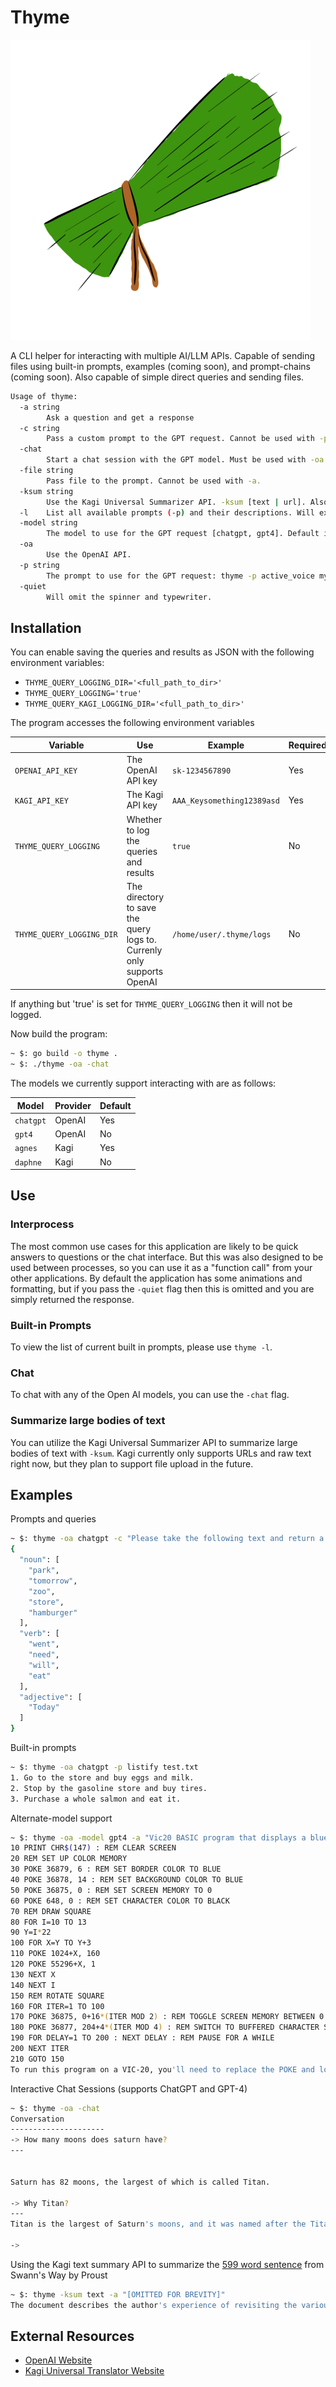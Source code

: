 # Thyme

![Thyme.png](Thyme.png)

A CLI helper for interacting with multiple AI/LLM APIs. Capable of sending files using built-in prompts, examples (coming soon), and prompt-chains (coming soon). Also capable of simple direct queries and sending files.

```bash
Usage of thyme:
  -a string
        Ask a question and get a response
  -c string
        Pass a custom prompt to the GPT request. Cannot be used with -p.
  -chat
        Start a chat session with the GPT model. Must be used with -oa. Can be used with -file to chat about a file.
  -file string
        Pass file to the prompt. Cannot be used with -a.
  -ksum string
        Use the Kagi Universal Summarizer API. -ksum [text | url]. Also works with -model
  -l    List all available prompts (-p) and their descriptions. Will exit.
  -model string
        The model to use for the GPT request [chatgpt, gpt4]. Default is chatgpt
  -oa
        Use the OpenAI API.
  -p string
        The prompt to use for the GPT request: thyme -p active_voice my_blog_post.txt
  -quiet
        Will omit the spinner and typewriter.

```


## Installation

You can enable saving the queries and results as JSON with the following environment variables:

- `THYME_QUERY_LOGGING_DIR='<full_path_to_dir>'`
- `THYME_QUERY_LOGGING='true'`
- `THYME_QUERY_KAGI_LOGGING_DIR='<full_path_to_dir>'`

The program accesses the following environment variables

| Variable | Use | Example | Required | 
| --- | --- | --- | --- |
| `OPENAI_API_KEY` | The OpenAI API key | `sk-1234567890` | Yes |
| `KAGI_API_KEY` | The Kagi API key | `AAA_Keysomething12389asd` | Yes |
| `THYME_QUERY_LOGGING` | Whether to log the queries and results | `true` | No |
| `THYME_QUERY_LOGGING_DIR` | The directory to save the query logs to. Currenly only supports OpenAI | `/home/user/.thyme/logs` | No |

If anything but 'true' is set for `THYME_QUERY_LOGGING` then it will not be logged.

Now build the program:

```bash
~ $: go build -o thyme .
~ $: ./thyme -oa -chat
```

The models we currently support interacting with are as follows: 

| Model | Provider | Default |
| --- | --- | --- |
| `chatgpt` | OpenAI | Yes |
| `gpt4` | OpenAI | No |
| `agnes` | Kagi | Yes |
| `daphne` | Kagi | No |

## Use

### Interprocess

The most common use cases for this application are likely to be quick answers to questions or the chat interface. But this was also designed to be used between processes, so you can use it as a "function call" from your other applications. By default the application has some animations and formatting, but if you pass the `-quiet` flag then this is omitted and you are simply returned the response.

### Built-in Prompts

To view the list of current built in prompts, please use `thyme -l`.

### Chat

To chat with any of the Open AI models, you can use the `-chat` flag.

### Summarize large bodies of text

You can utilize the Kagi Universal Summarizer API to summarize large bodies of text with `-ksum`. Kagi currently only supports URLs and raw text right now, but they plan to support file upload in the future.


## Examples

Prompts and queries

```bash
~ $: thyme -oa chatgpt -c "Please take the following text and return a JSON object of the different word types such as verb, nouns, etc. Please do not explain anything." -text "Today I went to the park and tomorrow I need to go to the zoo. After the store today I will eat a hamburger" 
{                   
  "noun": [
    "park",
    "tomorrow",
    "zoo",
    "store",
    "hamburger"
  ],
  "verb": [
    "went",
    "need",
    "will",
    "eat"
  ],
  "adjective": [
    "Today"
  ]
}
```

Built-in prompts

```bash
~ $: thyme -oa chatgpt -p listify test.txt
1. Go to the store and buy eggs and milk.
2. Stop by the gasoline store and buy tires.
3. Purchase a whole salmon and eat it.
```

Alternate-model support

```bash
~ $: thyme -oa -model gpt4 -a "Vic20 BASIC program that displays a blue square and rotates it, no explanation"
10 PRINT CHR$(147) : REM CLEAR SCREEN
20 REM SET UP COLOR MEMORY
30 POKE 36879, 6 : REM SET BORDER COLOR TO BLUE
40 POKE 36878, 14 : REM SET BACKGROUND COLOR TO BLUE
50 POKE 36875, 0 : REM SET SCREEN MEMORY TO 0
60 POKE 648, 0 : REM SET CHARACTER COLOR TO BLACK
70 REM DRAW SQUARE
80 FOR I=10 TO 13
90 Y=I*22
100 FOR X=Y TO Y+3
110 POKE 1024+X, 160
120 POKE 55296+X, 1
130 NEXT X
140 NEXT I
150 REM ROTATE SQUARE
160 FOR ITER=1 TO 100
170 POKE 36875, 0+16*(ITER MOD 2) : REM TOGGLE SCREEN MEMORY BETWEEN 0 AND 16
180 POKE 36877, 204+4*(ITER MOD 4) : REM SWITCH TO BUFFERED CHARACTER SETS
190 FOR DELAY=1 TO 200 : NEXT DELAY : REM PAUSE FOR A WHILE
200 NEXT ITER
210 GOTO 150
To run this program on a VIC-20, you'll need to replace the POKE and locations using the VIC-20 equivalents. In any case, the program will display a rotating blue square without giving any explanation.
```

Interactive Chat Sessions (supports ChatGPT and GPT-4)

```bash
~ $: thyme -oa -chat            
Conversation
---------------------
-> How many moons does saturn have?
---


Saturn has 82 moons, the largest of which is called Titan.

-> Why Titan?
---
Titan is the largest of Saturn's moons, and it was named after the Titans of Greek mythology, which were powerful giants who were the ancestors of the gods. The name Titan is very appropriate for this moon, as it is the only known moon in the solar system to have a thick atmosphere, with clouds, rain, lakes, and rivers. Titan is also the second-largest moon in the solar system, after Jupiter's moon Ganymede.

-> 
```

Using the Kagi text summary API to summarize the [599 word sentence](https://nathanbrixius.wordpress.com/2013/10/30/the-five-longest-proust-sentences/) from Swann's Way by Proust

```bash
~ $: thyme -ksum text -a "[OMITTED FOR BREVITY]"
The document describes the author's experience of revisiting the various rooms he had slept in throughout his life in a long dream. He describes the different types of rooms he had slept in, such as rooms in winter where he would feel warm and cozy, and rooms in summer where he would feel a part of the warm evening. He also describes specific rooms, such as the Louis XVI room, which was so cheerful that he could never feel unhappy in it, and a little room with a high ceiling and mahogany walls, where he felt anxious and uncomfortable. The author describes how his mind would elongate itself upwards to take on the exact shape of the room, and how he would spend anxious nights until he became accustomed to the room and its surroundings. The author also describes how his perception of the rooms changed over time, as he became accustomed to them and the unfamiliar became familiar. Overall, the document is a reflection on the power of memory and how our experiences shape our perceptions of the world around us.
```

## External Resources
- [OpenAI Website](https://platform.openai.com/docs)
- [Kagi Universal Translator Website](https://kagi.com/summarizer/index.html)

